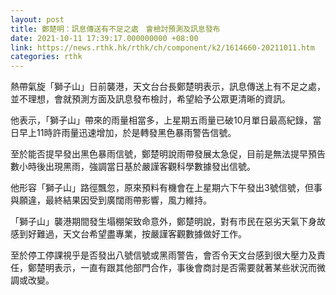 ```yaml
---
layout: post
title: 鄭楚明：訊息傳送有不足之處　會檢討預測及訊息發布
date: 2021-10-11 17:39:17.000000000 +08:00
link: https://news.rthk.hk/rthk/ch/component/k2/1614660-20211011.htm
categories: rthk
---
```


熱帶氣旋「獅子山」日前襲港，天文台台長鄭楚明表示，訊息傳送上有不足之處，並不理想，會就預測方面及訊息發布檢討，希望給予公眾更清晰的資訊。

他表示，「獅子山」帶來的雨量相當多，上星期五雨量已破10月單日最高紀錄，當日早上11時許雨量迅速增加，於是轉發黑色暴雨警告信號。

至於能否提早發出黑色暴雨信號，鄭楚明說雨帶發展太急促，目前是無法提早預告數小時後出現黑雨，強調當日基於嚴謹客觀科學數據發出信號。

他形容「獅子山」路徑飄忽，原來預料有機會在上星期六下午發出3號信號，但事與願違，最終結果因受到廣闊雨帶影響，風力維持。

「獅子山」襲港期間發生塌棚架致命意外，鄭楚明說，對有市民在惡劣天氣下身故感到好難過，天文台希望盡專業，按嚴謹客觀數據做好工作。

至於停工停課視乎是否發出八號信號或黑雨警告，會否令天文台感到很大壓力及責任，鄭楚明表示，一直有跟其他部門合作，事後會商討是否需要就著某些狀況而微調或改變。
